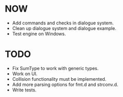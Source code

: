 # NOW

* Add commands and checks in dialogue system.
* Clean up dialogue system and dialogue example.
* Test engine on Windows.

# TODO

* Fix SumType to work with generic types.
* Work on UI.
* Collision functionality must be implemented.
* Add more parsing options for fmt.d and strconv.d.
* Write tests.
